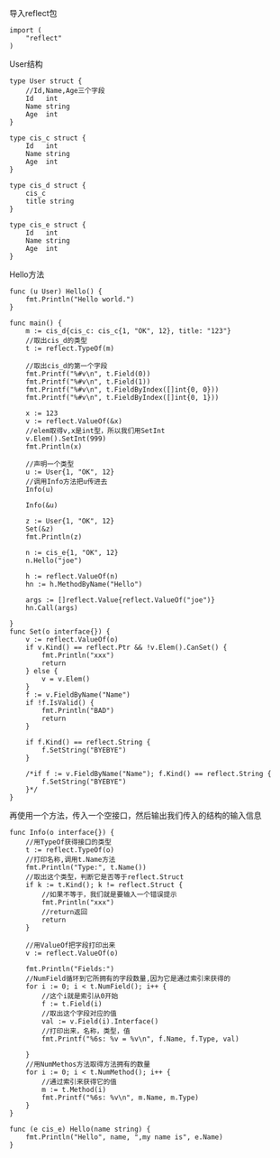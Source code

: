 导入reflect包

	import (
		"reflect"
	)
	
User结构

	type User struct {
		//Id,Name,Age三个字段
		Id   int
		Name string
		Age  int
	}
	
	type cis_c struct {
		Id   int
		Name string
		Age  int
	}
	
	type cis_d struct {
		cis_c
		title string
	}
	
	type cis_e struct {
		Id   int
		Name string
		Age  int
	}
	
Hello方法

	func (u User) Hello() {
		fmt.Println("Hello world.")
	}
	
	func main() {
		m := cis_d{cis_c: cis_c{1, "OK", 12}, title: "123"}
		//取出cis_d的类型
		t := reflect.TypeOf(m)
	
		//取出cis_d的第一个字段
		fmt.Printf("%#v\n", t.Field(0))
		fmt.Printf("%#v\n", t.Field(1))
		fmt.Printf("%#v\n", t.FieldByIndex([]int{0, 0}))
		fmt.Printf("%#v\n", t.FieldByIndex([]int{0, 1}))
	
		x := 123
		v := reflect.ValueOf(&x)
		//elem取得v,x是int型，所以我们用SetInt
		v.Elem().SetInt(999)
		fmt.Println(x)
	
		//声明一个类型
		u := User{1, "OK", 12}
		//调用Info方法把u传进去
		Info(u)
	
		Info(&u)
	
		z := User{1, "OK", 12}
		Set(&z)
		fmt.Println(z)
	
		n := cis_e{1, "OK", 12}
		n.Hello("joe")
	
		h := reflect.ValueOf(n)
		hn := h.MethodByName("Hello")
	
		args := []reflect.Value{reflect.ValueOf("joe")}
		hn.Call(args)
	
	}
	func Set(o interface{}) {
		v := reflect.ValueOf(o)
		if v.Kind() == reflect.Ptr && !v.Elem().CanSet() {
			fmt.Println("xxx")
			return
		} else {
			v = v.Elem()
		}
		f := v.FieldByName("Name")
		if !f.IsValid() {
			fmt.Println("BAD")
			return
		}
	
		if f.Kind() == reflect.String {
			f.SetString("BYEBYE")
		}
	
		/*if f := v.FieldByName("Name"); f.Kind() == reflect.String {
			f.SetString("BYEBYE")
		}*/
	}
	
再使用一个方法，传入一个空接口，然后输出我们传入的结构的输入信息

	func Info(o interface{}) {
		//用TypeOf获得接口的类型
		t := reflect.TypeOf(o)
		//打印名称,调用t.Name方法
		fmt.Println("Type:", t.Name())
		//取出这个类型，判断它是否等于reflect.Struct
		if k := t.Kind(); k != reflect.Struct {
			//如果不等于，我们就是要输入一个错误提示
			fmt.Println("xxx")
			//return返回
			return
		}
	
		//用ValueOf把字段打印出来
		v := reflect.ValueOf(o)
	
		fmt.Println("Fields:")
		//NumField循环到它所拥有的字段数量,因为它是通过索引来获得的
		for i := 0; i < t.NumField(); i++ {
			//这个i就是索引从0开始
			f := t.Field(i)
			//取出这个字段对应的值
			val := v.Field(i).Interface()
			//打印出来，名称，类型，值
			fmt.Printf("%6s: %v = %v\n", f.Name, f.Type, val)
	
		}
		//用NumMethos方法取得方法拥有的数量
		for i := 0; i < t.NumMethod(); i++ {
			//通过索引来获得它的值
			m := t.Method(i)
			fmt.Printf("%6s: %v\n", m.Name, m.Type)
		}
	}
	
	func (e cis_e) Hello(name string) {
		fmt.Println("Hello", name, ",my name is", e.Name)
	}
